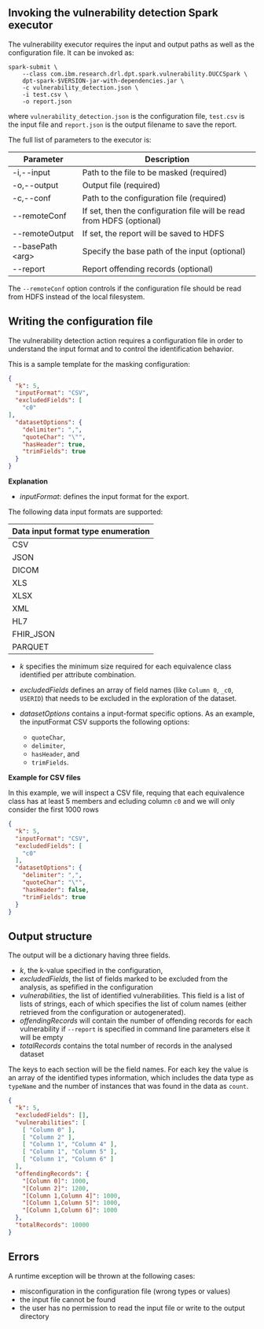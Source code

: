 ## Invoking the vulnerability detection Spark executor

The vulnerability executor requires the input and output paths as well as the configuration file.
It can be invoked as:

```
spark-submit \
	--class com.ibm.research.drl.dpt.spark.vulnerability.DUCCSpark \
	dpt-spark-$VERSION-jar-with-dependencies.jar \
	-c vulnerability_detection.json \
	-i test.csv \
	-o report.json
```

where `vulnerability_detection.json` is the configuration file, `test.csv` is the input file and `report.json` is the output filename to save the report.

The full list of parameters to the executor is:

| Parameter          | Description                                                           |
|--------------------|-----------------------------------------------------------------------|
| -i,--input <arg>   | Path to the file to be masked (required)                              |
| -o,--output <arg>  | Output file (required)                                                |
| -c,--conf <arg>    | Path to the configuration file (required)                             |
| --remoteConf       | If set, then the configuration file will be read from HDFS (optional) |
| --remoteOutput     | If set, the report will be saved to HDFS                              |
| --basePath \<arg\> | Specify the base path of the input (optional)                         |
| --report           | Report offending records (optional)                                   |

The `--remoteConf` option controls if the configuration file should be read from HDFS instead of the local filesystem.

## Writing the configuration file

The vulnerability detection action requires a configuration file in order to understand the input format and to control the identification behavior.

This is a sample template for the masking configuration:

```json
{
  "k": 5,
  "inputFormat": "CSV",
  "excludedFields": [
    "c0"
],
  "datasetOptions": {
    "delimiter": ",",
    "quoteChar": "\"",
    "hasHeader": true,
    "trimFields": true
  }
}
```

**Explanation**

* *inputFormat*: defines the input format for the export.

The following data input formats are supported:

| Data input format type enumeration |
|------------------------------------|
| CSV                                |
| JSON                               |
| DICOM                              |
| XLS                                |
| XLSX                               |
| XML                                |
| HL7                                |
| FHIR_JSON                          |
| PARQUET                            |

* *k* specifies the minimum size required for each equivalence class identified per attribute combination.
* *excludedFields* defines an array of field names (like `Column 0`, `_c0`, `USERID`) that needs to be excluded in the exploration of the dataset.

* *datasetOptions* contains a input-format specific options. As an example, the inputFormat CSV supports the following options:
    * `quoteChar`,
    * `delimiter`,
    * `hasHeader`, and
    * `trimFields`.

**Example for CSV files**

In this example, we will inspect a CSV file, requing that each equivalence class has at least 5 members and ecluding column `c0` and we will only consider the first 1000 rows

```json
{
  "k": 5,
  "inputFormat": "CSV",
  "excludedFields": [
    "c0"
  ],
  "datasetOptions": {
    "delimiter": ",",
    "quoteChar": "\"",
    "hasHeader": false,
    "trimFields": true
  }
}
```



## Output structure

The output will be a dictionary having three fields.

* *k*, the k-value specified in the configuration,
* *excludedFields*, the list of fields marked to be excluded from the analysis, as spefified in the configuration
* *vulnerabilities*, the list of identified vulnerabilities. This field is a list  of lists of strings, each of which specifies the list of colum names (either retrieved from the configuration or autogenerated).
* *offendingRecords* will contain the number of offending records for each vulnerability if `--report` is specified in command line parameters else it will be empty
* *totalRecords* contains the total number of records in the analysed dataset

 
The keys to each section will be the field names. For each key the value is an array of the identified types information, which includes the data type as `typeName` and the number of instances that was found in the data as `count`.

```json
{
  "k": 5,
  "excludedFields": [],
  "vulnerabilities": [
    [ "Column 0" ],
    [ "Column 2" ],
    [ "Column 1", "Column 4" ],
    [ "Column 1", "Column 5" ],
    [ "Column 1", "Column 6" ]
  ],
  "offendingRecords": {
   	"[Column 0]": 1000,
   	"[Column 2]": 1200,
   	"[Column 1,Column 4]": 1000,
   	"[Column 1,Column 5]": 1000,
   	"[Column 1,Column 6]": 1000
  },
  "totalRecords": 10000
}
```

## Errors

A runtime exception will be thrown at the following cases:

* misconfiguration in the configuration file (wrong types or values)
* the input file cannot be found
* the user has no permission to read the input file or write to the output directory



